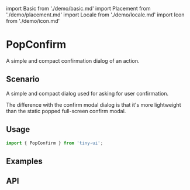 import Basic from './demo/basic.md'
import Placement from './demo/placement.md'
import Locale from './demo/locale.md'
import Icon from './demo/icon.md'

# PopConfirm

A simple and compact confirmation dialog of an action.

## Scenario

A simple and compact dialog used for asking for user confirmation.

The difference with the confirm modal dialog is that it's more lightweight than the static popped full-screen confirm modal.

## Usage

```jsx
import { PopConfirm } from 'tiny-ui';
```

## Examples

<layout>
  <column>
    <Basic/>
    <Placement/>
  </column>
  <column>
    <Locale/>
    <Icon/>
  </column>
</layout>

## API


